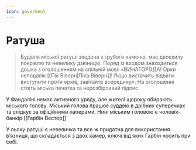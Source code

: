 ```yaml
---
icon: goverment
---
```


# Ратуша

>Будівля міської ратуші зведена з грубого каменю, має двосхилу покрівлю та невелику дзвіницю. Поряд із входом знаходиться дошка з оголошенням на спільній мові: «ВИНАГОРОДА! Орки неподалік [[Пік Віверн|Піка Віверн]]! Якщо вистачить відваги виступити проти орків, завітайте всередину». На оголошенні стоїть міська печатка та нерозбірливий підпис.

У Фандаліні немає активного уряду, але жителі щороку обирають міського голову. Міський голова працює суддею в дрібних суперечках та слідкує за офіційними паперами.  Нині міським головою є чоловік-банкір [[Гарбін Вестер]]

У льоху ратуші є невеличка та все ж придатна для використання в’язниця, що складається з двох камер, ключі від яких Гарбін носить при собі.